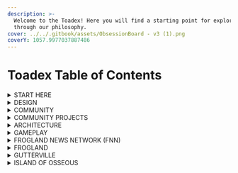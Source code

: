 ```yaml
---
description: >-
  Welcome to the Toadex! Here you will find a starting point for exploration
  through our philosophy.
cover: ../../.gitbook/assets/ObsessionBoard - v3 (1).png
coverY: 1057.9977037887486
---
```


# Toadex Table of Contents

<details>

<summary>START HERE</summary>

This subheading has everything you need to learn things at a glance about NewPangea and Frogland.

### [.](./ "mention")

Everything you need to know to get started.&#x20;

### [official-links.md](../official-links.md "mention")

All official links including website, discord, socials, merch, secondary sales, and more.

### [faq.md](../faq.md "mention")

Frequently asked questions - a good place to start.

### [the-frog-team.md](../the-frog-team.md "mention")

The founders, their bios and socials, and full time staff members or partners.

### [toadmap.md](../toadmap.md "mention")

Our roadmap of past notorious deeds and our future notorious plans.

### [froggy-events.md](../froggy-events.md "mention")

IRL events or hoppenings that have ties to specific days - not necessarily roadmap.

### [frogs-in-the-news.md](../frogs-in-the-news.md "mention")

Video or audio content with the Frog Team or from the community about Frogland.

</details>

<details>

<summary>DESIGN</summary>

**This encompasses and explains our broadest philosophies of both NewPangea and Frogland, as well as how we are implementing them using new technology and a new way of creating.**

### [frogland-manifesto.md](../../design/frogland-manifesto.md "mention")

What we are here to do and how we will do it.

### [principles-of-newpangea](../../design/principles-of-newpangea/ "mention")

The blueprints of the metaverse.

[the-pillars-of-the-metaverse.md](../../design/principles-of-newpangea/the-pillars-of-the-metaverse.md "mention")\
Community and Socially Driven; Tokenomics; and Adventure in a Quirky World.

[geography-and-layout.md](../../design/principles-of-newpangea/geography-and-layout.md "mention")\
Maps, locations, districts, and biomes of Frogland.

### [themes-of-frogland](../../design/themes-of-frogland/ "mention")

How the Notorious Frogs are utilizing the three pillars of the metaverse.

[aesthetics.md](../../design/themes-of-frogland/aesthetics.md "mention")\
"Frog Noire." It's a thing.

[economy.md](../../design/themes-of-frogland/economy.md "mention")\
Frogdollars and F\*ck Bucks, bribery and resource pledges, resources and tokens.

[entertainment.md](../../design/themes-of-frogland/entertainment.md "mention")\
The opportunity to create and be involved in any capacity and see that reflected.

</details>

<details>

<summary>COMMUNITY</summary>

There is something for everyone in NewPangea - whether you are a creator or builder, a thinker or a player, anyone and everyone is welcome to play, explore, and contribute.

### [a-new-froghodlrs-guide.md](../../community/a-new-froghodlrs-guide.md "mention")

So you bought a frog - now what? These short, targeted guides will get you pointed in the right direction for our discord, the Toadex, our Land/LSDs, and more.

### [web3-blockchain-and-crypto-tips-and-safety](../../community/web3-blockchain-and-crypto-tips-and-safety/ "mention")

The Frog Teams security recommendations, assurances, tips, tricks, and latest info on how to stay safe in the wild west.

[wallet-safety.md](../../community/web3-blockchain-and-crypto-tips-and-safety/wallet-safety.md "mention")\
Crypto and blockchain safety and security.

[different-kinds-of-attacks.md](../../community/web3-blockchain-and-crypto-tips-and-safety/different-kinds-of-attacks.md "mention")\
Ways in which scammers try to gain access to your assets.

[crypto-safety-faq.md](../../community/web3-blockchain-and-crypto-tips-and-safety/crypto-safety-faq.md "mention")\
FAQ answered by the one and only Froggy Digital.&#x20;

### [discord-101](../../community/discord-101/ "mention")

What the hell is a discord and why is it so confusing?! Taking the fear factor out so we can put the fun back in.&#x20;

[discord-tips-and-security.md](../../community/discord-101/discord-tips-and-security.md "mention")\
Recommendations and best practices for discord safety.&#x20;

[discord.md](../../community/discord-101/discord.md "mention")\
Our discord is complex and elaborate - but everything for a reason.

[opt-in-roles-and-channels.md](../../community/discord-101/opt-in-roles-and-channels.md "mention")\
This directory will help you learn what role reveals what channel, and what goes where.

[more-role-info.md](../../community/discord-101/more-role-info.md "mention")\
Some of the roles are based on status or contribution, whereas others are for gameplay.

### [frpg](../../community/frpg/ "mention")

The **F**rog **R**ole **P**laying **G**ame is a text based story development tool within our discord.

[frpg-faq.md](../../community/frpg/frpg-faq.md "mention")\
All of the frequently asked questions and 'how to's for this DnD style game.

### [for-artists.md](../../community/for-artists.md "mention")

What can we offer Artists? What can you contribute?

### [for-designers-engineers.md](../../community/for-designers-engineers.md "mention")

What can we offer designers, developers, or engineers? What can you contribute?

### [for-gamers.md](../../community/for-gamers.md "mention")

What can we offer gamers? What can you contribute?

### [for-musicians.md](../../community/for-musicians.md "mention")

What can we offer musicians? What can you contribute?

### [for-socialites.md](../../community/for-socialites.md "mention")

What about socialites? What does the metaverse do for you?

</details>

<details>

<summary>COMMUNITY PROJECTS</summary>

With the help of the Frog Team, several community members or Syndicates have already begun the process of bringing their dreams into reality, launching their projects and platforms with unique integrations into the NewPangea metaverse.

### [ideas-to-reality.md](../../community-projects/ideas-to-reality.md "mention")

How we implement community feedback, suggestions, and ideas and turn co-creation into more than just a buzz word and into reality.

### [all-chill-no-shill-podcast.md](../../community-projects/all-chill-no-shill-podcast.md "mention")

Founded, produced, and hosted by Hazer/Spot, this podcast digs into founders in web3.

### [frogland-mixtape.md](../../community-projects/frogland-mixtape.md "mention")

Contribute to a mix tape of original content from musicians within our community.

### [sapo-studios.md](../../community-projects/sapo-studios.md "mention")

Collaborate with our music studio and mint your own stems on our platform for sale.

### [seed-trees](../../community-projects/seed-trees/ "mention")

Engage to grow future ancient forests and repay some of our collective carbon debt.

### [horny-toads-usd2-thursdays](../../community-projects/horny-toads-usd2-thursdays/ "mention")

Hosted by Horny the Toad, these are live masterclasses hosted by Frog Team members for community members in the team member's area of expertise.&#x20;

### [ai-blocks.md](../../community-projects/ai-blocks.md "mention")

An AI platform with custom trained Notorious Frog models and available to holders only. Use this tool to create your own visual content with the help of an AI to add to your lore!

</details>

<details>

<summary>ARCHITECTURE</summary>

The mechanisms and coding behind the curtain: blockchain, NFTs, tokenomics, and more.

### [non-fungible-tokens](../../architecture/non-fungible-tokens/ "mention")

The currently released or soon-to-be released NFTs in our world.

[the-notorious-frogs](../../architecture/non-fungible-tokens/the-notorious-frogs/ "mention")\
The OGs, the main characters, the ones that started it all.

[land-deeds.md](../../gameplay/land/land-deeds.md "mention")\
The NFT that allows for the claiming and selling/trading ownership of a land plot.

[lilypads.md](../../architecture/non-fungible-tokens/lilypads.md "mention")\
The land itself - your **P**ersonal **A**ccess **D**omain.

[permits.md](../../architecture/non-fungible-tokens/permits.md "mention")\
The NFT that allows the Frogs to build token harvesting improvements on their land.

### [contracts.md](../../architecture/contracts.md "mention")

Links to all of our contracts once published.

### [blockchain.md](../../architecture/blockchain.md "mention")

Where all of our open sourced code will be located.

### [metaverse-iterations.md](../../architecture/metaverse-iterations.md "mention")

The platforms where different parts of the metaverse are as we move to full 3D world.

</details>

<details>

<summary>GAMEPLAY</summary>

This is where all of the pieces and parts currently bridging the gap between discord beta testing and real NewPangea playability reside.

### [character-development](../../gameplay/character-development/ "mention")

How you can start to develop your own frog's lore and IP.

[character-development-fillable-form.md](../../gameplay/character-development/character-development-fillable-form.md "mention")\
Fill out this questionnaire to get started with your character.

[hyype.md](../../gameplay/character-development/hyype.md "mention")\
Mint your lore directly to your NFT and develop your character's profile.

[notorious-frog-bios.md](../../gameplay/character-development/notorious-frog-bios.md "mention")\
Some of the finished bios for individual frogs involved in the community.

### [bot-commands](../../community/discord-101/bot-commands/ "mention")

All of the ways to interface with our discord bots and start playing!

[the-basics.md](../../community/discord-101/bot-commands/the-basics.md "mention")\
Earn money, lose money, earn more money, and keep it safe.

[work-slut-crime-and-rob.md](../../community/discord-101/bot-commands/work-slut-crime-and-rob.md "mention")\
Ready for the next, more notorious steps for making frog dollars?

[the-store-and-items](../../community/discord-101/bot-commands/the-store-and-items/ "mention")\
All the items to purchase, things to have or use, and ways to spend your froggy bucks.

[quest-specific-commands](../../gameplay/bot-commands/quest-specific-commands/ "mention")\
Commands specific to certain quests, whether completed or still live!

[community-lore-commands.md](../../community/discord-101/bot-commands/community-lore-commands.md "mention")\
Commands relative to the community, their lore, or entertainment value.

[utility-commands.md](../../community/discord-101/bot-commands/utility-commands.md "mention")\
All of the boring but smart commands to make discord work harder, not you.

### [land](../../gameplay/land/ "mention")

Different aspects of the land, property mechanics, and gameplay related to land.

[ecological-zones-in-frogland.md](../../gameplay/land/ecological-zones-in-frogland.md "mention")\
The seven different biomes in Frogland and how they can be used in gameplay.

[seasons-and-events-of-change.md](../../gameplay/land/seasons-and-events-of-change.md "mention")\
Seasons, cycles of the moon, and how other cataclysmic events may impact gameplay.

[land-mechanics.md](../../gameplay/land/land-mechanics.md "mention")\
All released details on how the land mechanics will work in the metaverse.

[permitting-and-building-improvements.md](../../gameplay/land/permitting-and-building-improvements.md "mention")\
How Permits will come into play for increased token harvesting of land resources.

#### [the-planning-commission.md](../../gameplay/land/the-planning-commission.md "mention")

The verifiably corrupt unelected bureaucracy and how it moves a Deed to a new lilyPAD.

[what-is-the-planning-commission.md](../../gameplay/land/the-planning-commission/what-is-the-planning-commission.md "mention")\
Description of the Planning Commission.

[what-does-the-planning-commission-do-in-game.md](../../gameplay/land/the-planning-commission/what-does-the-planning-commission-do-in-game.md "mention")\
The gameplay mechanics of the Planning Commission.

[what-does-it-do-for-the-economy.md](../../gameplay/land/the-planning-commission/what-does-it-do-for-the-economy.md "mention")\
The ramifications and benefits of the Planning Commission on the economy.

[page-3.md](../../gameplay/land/page-3.md "mention")\
How individual bribes increase the speed of approval with the Planning Commission.

[syndicate-bribes-for-the-planning-commission.md](../../gameplay/land/the-planning-commission/syndicate-bribes-for-the-planning-commission.md "mention")\
How bribes via a Syndicate will work with the Planning Commission.

### [economy.md](../../gameplay/economy.md "mention")

All croakenomic and tokenomic details for the Frogland internal economy.

#### [collectives](../../gameplay/collectives/ "mention")

Some of the different community organized groups and how they work in game.

[gangs.md](../../gameplay/collectives/gangs.md "mention")\
Self organized social groups within the discord and the community.

[syndicates.md](../../gameplay/collectives/syndicates.md "mention")\
Gangs that took the next step to formalize their intentions and impact on the metaverse.

### [alchemy-and-magic.md](../../gameplay/alchemy-and-magic.md "mention")

More details on the way that the aethereal realm will impact the metaverse.

### [items.md](../../gameplay/items.md "mention")

Different formalized items within the game world.

### [wearables.md](../../gameplay/wearables.md "mention")

Wearables and clothes in the gameworld, like what the frogs are wearing.

### [mini-games](../../gameplay/mini-games/ "mention")

Mini-games and how (and if) they impact the larger gameplay.

</details>

<details>

<summary>FROGLAND NEWS NETWORK (FNN)</summary>

Official Frogland news sources and documentation.

### [the-daily-splat.md](../../frogland-news-network-fnn/the-daily-splat.md "mention")

The official news source (in sensationalist tabloid style) of Frogland, fully written and produced by community members about IRL and in-game hoppenings in PNG form.

### [the-morning-reflections](../../frogland-news-network-fnn/the-morning-reflections/ "mention")

A now defunct broadsheet news source in Frogland, all articles archived here in PNGs.

### [fnn-burner.md](../../frogland-news-network-fnn/fnn-burner.md "mention")

The community run account for the Frogland News Network's breaking news.

### [khop-radio](../../frogland-news-network-fnn/khop-radio/ "mention")

All audio from the Frog Team or from the community.

[frog-team-recordings.md](../../frogland-news-network-fnn/khop-radio/frog-team-recordings.md "mention")\
Town Halls, Special Reports, and Twitter Spaces recorded and published.

[frpg-serial-drama.md](../../frogland-news-network-fnn/khop-radio/frpg-serial-drama.md "mention")\
Audio recordings from each FRPG session, dramatized and reproduced.

[scratch-track-saturdays.md](../../frogland-news-network-fnn/khop-radio/scratch-track-saturdays.md "mention")\
Sapo Studios community jam sesh where they interview artists and collaborate live.

### [frogland-glossary](../../multiverse/frogland-glossary/ "mention")

The official catalog of all jargon, slang, and terminology appropriate for 'Frog Noire'.

[froxford-froglish-dictionary.md](../../multiverse/frogland-glossary/froxford-froglish-dictionary.md "mention")\
This community generated collection of froglish terminology.

[hard-boiled-slang.md](../../multiverse/frogland-glossary/hard-boiled-slang.md "mention")\
Common phrases and jargon for noire style film and writing.

### [frogland-town-halls](../../frogland-news-network-fnn/frogland-town-halls/ "mention")

All of the meetings broadcasted between the Frog Team and community.&#x20;

</details>

<details>

<summary>FROGLAND</summary>

All things frog! From concept art to community creations, files and games, all things having to do with the Notorious Frogs, their home district, and where they go from here are located in this section.

### [lore](../../frogland/lore/ "mention")

The Notorious Frogs' origin story, story arcs, and more!

[the-notorious-frogs-origin-story.md](../../frogland/lore/canon/the-notorious-frogs-origin-story.md "mention")\
The one and only.

[the-land-synthesis-device-and-our-forgotten-past.md](../../frogland/lore/canon/the-land-synthesis-device-and-our-forgotten-past.md "mention")\
Excerpts from several ancient books telling the many truths and half-truths of Frogland.&#x20;

#### [large-story-arcs](../../frogland/lore/large-story-arcs/ "mention")

Story arcs that will have metaverse-wide impact.

[jimmy-the-knees-murder.md](../../frogland/lore/large-story-arcs/jimmy-the-knees-murder.md "mention")\
Our first FRPG and murder mystery - who could have killed a Notorious Frog, and _how_?

[the-slimy-salamanders-stole-the-frogland-map.md](../../frogland/lore/large-story-arcs/the-slimy-salamanders-stole-the-frogland-map.md "mention")\
The Slimy Salamanders had no idea who they were messing with...

#### [concept-art](../../frogland/lore/concept-art/ "mention")

Released concept art from the Frog Team and DRI, our game dev studio.

[from-the-frog-team](../../frogland/lore/concept-art/from-the-frog-team/ "mention")\
Early environments, locations, ideas, and more.

[from-dri](../../frogland/lore/concept-art/from-dri/ "mention")\
Characters, wider world art, lilyPAD concepts, and more.

#### [fbi-flyles](../../frogland/lore/fbi-flyles/ "mention")

The public source of Frogland Bureau of Instigations files, leaks, and sources we swore we would never disclose.

[wanted-posters](../../frogland/lore/fbi-flyles/wanted-posters/ "mention")\
Done something especially notorious? Chances are your wanted poster lives here.

[rap-sheets](../../frogland/lore/fbi-flyles/rap-sheets/ "mention")\
Past notorious deeds and future notorious plans are chronicled in these Rap Sheets - also the way our froghodlrs earned their way onto our original pre-sale list.

#### [legends.md](../../frogland/lore/legends.md "mention")

Frogland lore that goes back so far, no one knows exactly how it came to be.

### [organizations](../../frogland/organizations/ "mention")

All organizations in game, from community generated to in game NPC devices.

[the-fuzz.md](../../frogland/organizations/the-fuzz.md "mention")\
Between the useless toads at the FLPD and the Frogland Bureau of Instigations, the fuzz might be named as such for their lack of movement when attempting to catch criminals.

[gangs-guilds-and-groups.md](../../frogland/organizations/gangs-guilds-and-groups.md "mention")\
Self-organized groups within the community, including their own lore and flavor.

[syndicates.md](../../frogland/organizations/syndicates.md "mention")\
The next step up from gangs - traditionally known as guilds in other MMORPGs.

[organized-crime](../../frogland/organizations/organized-crime/ "mention")\
The Planning Commissions and other verifiably corrupt gameplay mechanics.

### [neighborhoods](../../frogland/neighborhoods/ "mention")

Different areas or zones within Frogland driven by their use and aesthetic.

[main-street.md](../../frogland/neighborhoods/main-street.md "mention")\
The main drag through town, hosting a variety of high end businesses and social areas.

[green-light-district.md](../../frogland/neighborhoods/green-light-district.md "mention")\
The shady side of town where all notorious and underhanded dealings occur.

[borderlands.md](../../frogland/neighborhoods/borderlands.md "mention")\
The 'in-between' areas between Frogland and other districts.

[frog-worts.md](../../frogland/neighborhoods/frog-worts.md "mention")\
The magical neighborhood where all arcane endeavors have their storefronts.

### [characters](../../frogland/characters/ "mention")

There are many characters in Frogland - some even legends in and of themselves.

[suave-mudderfroggers](../../frogland/characters/suave-mudderfroggers/ "mention")\
Maverick cops with a troubled past and nothing left to lose are essential in frog noire.

[femme-fatales.md](../../frogland/characters/femme-fatales.md "mention")\
Just when you think you've found the one...she pulls a gun.

### [quests](../../frogland/quests/ "mention")

The quests, clues, and storyline for the larger story arcs present in Frogland.

[murder-at-the-dragonfly.md](../../frogland/quests/murder-at-the-dragonfly.md "mention")\
The murder of Jimmy 'The Knee' Grenouille and how he started the first FRPG, kicking off multiple individual and group storylines and projects as he did.

[frogland-map-quest.md](../../frogland/quests/frogland-map-quest.md "mention")\
The Slimy Salamanders of the north stole the Frogland map and ripped it to shreds! Will the community be able to locate all the pieces and put them back together again?

</details>

<details>

<summary>GUTTERVILLE</summary>

Where NewPangea's pillars will be fleshed out by and for the Gutter Gang community to make Gutterville a home like no other for the cats, rats, dogs, and pigeons.

#### [lore.md](../../gutterville/lore.md "mention")

Gutter Cat Gang lore and how it weaves in with the Notorious Frog lore in Frogland.

</details>

<details>

<summary>ISLAND OF OSSEOUS</summary>

The home district to the Wicked Craniums.

#### [lore.md](../../island-of-osseous/lore.md "mention")

The Wicked Cranium lore and how it weaves in with the Notorious Frogs in Frogland.

</details>
